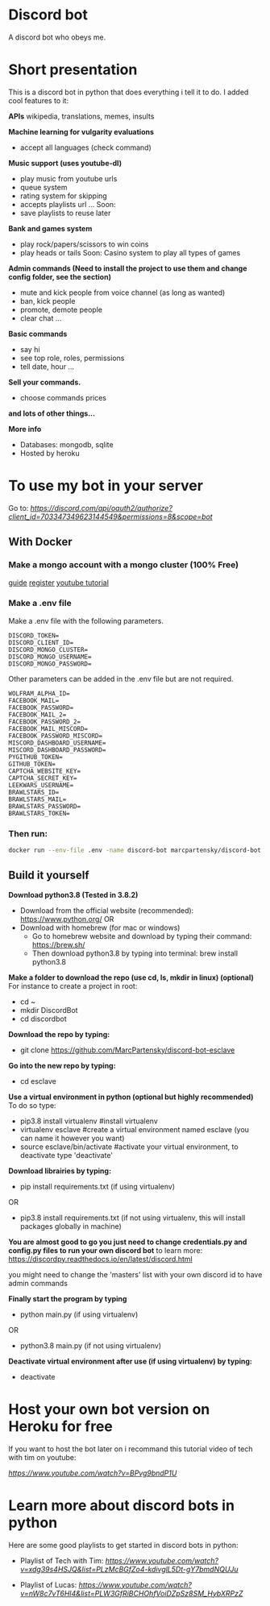 # Discord bot
A discord bot who obeys me.

# Short presentation

This is a discord bot in python that does everything i tell it to do.
I added cool features to it:

**APIs**
wikipedia, translations, memes, insults

**Machine learning for vulgarity evaluations**
- accept all languages (check command)

**Music support (uses youtube-dl)**
- play music from youtube urls
- queue system
- rating system for skipping
- accepts playlists url
...
Soon:
- save playlists to reuse later

**Bank and games system**
- play rock/papers/scissors to win coins
- play heads or tails
Soon:
Casino system to play all types of games


**Admin commands (Need to install the project to use them and change config folder, see the section)**
- mute and kick people from voice channel (as long as wanted)
- ban, kick people
- promote, demote people
- clear chat
...


**Basic commands**
- say hi
- see top role, roles, permissions
- tell date, hour
...

**Sell your commands.**
- choose commands prices

**and lots of other things...**

**More info**
- Databases: mongodb, sqlite
- Hosted by heroku

# To use my bot in your server 
Go to:
*https://discord.com/api/oauth2/authorize?client_id=703347349623144549&permissions=8&scope=bot*

## With Docker

### Make a mongo account with a mongo cluster (100% Free)
[guide](https://docs.atlas.mongodb.com/tutorial/create-atlas-account)
[register](https://account.mongodb.com/account/register)
[youtube tutorial](https://www.youtube.com/watch?v=KKyag6t98g8)

### Make a .env file
Make a .env file with the following parameters.

```.env
DISCORD_TOKEN=
DISCORD_CLIENT_ID=
DISCORD_MONGO_CLUSTER=
DISCORD_MONGO_USERNAME=
DISCORD_MONGO_PASSWORD=
```

Other parameters can be added in the .env file but are not required.

```.env
WOLFRAM_ALPHA_ID=
FACEBOOK_MAIL=
FACEBOOK_PASSWORD=
FACEBOOK_MAIL_2=
FACEBOOK_PASSWORD_2=
FACEBOOK_MAIL_MISCORD=
FACEBOOK_PASSWORD_MISCORD=
MISCORD_DASHBOARD_USERNAME=
MISCORD_DASHBOARD_PASSWORD=
PYGITHUB_TOKEN=
GITHUB_TOKEN=
CAPTCHA_WEBSITE_KEY=
CAPTCHA_SECRET_KEY=
LEEKWARS_USERNAME=
BRAWLSTARS_ID=
BRAWLSTARS_MAIL=
BRAWLSTARS_PASSWORD=
BRAWLSTARS_TOKEN=
```

### Then run:
```sh
docker run --env-file .env -name discord-bot marcpartensky/discord-bot
```

## Build it yourself

**Download python3.8 (Tested in 3.8.2)**
- Download from the official website (recommended): https://www.python.org/
OR
- Download with homebrew (for mac or windows) 
    - Go to homebrew website and download by typing their command: https://brew.sh/
    - Then download python3.8 by typing into terminal: brew install python3.8

**Make a folder to download the repo (use cd, ls, mkdir in linux) (optional)**
For instance to create a project in root:
- cd ~
- mkdir DiscordBot
- cd discordbot

**Download the repo by typing:**
- git clone https://github.com/MarcPartensky/discord-bot-esclave

**Go into the new repo by typing:**
- cd esclave

**Use a virtual environment in python (optional but highly recommended)**
To do so type:
- pip3.8 install virtualenv  #install virtualenv
- virtualenv esclave #create a virtual environment named esclave (you can name it however you want)
- source esclave/bin/activate #activate your virtual environment, to deactivate type 'deactivate'


**Download librairies by typing:**
- pip install requirements.txt (if using virtualenv)

OR
- pip3.8 install requirements.txt (if not using virtualenv, this will install packages globally in machine)


**You are almost good to go you just need to change credentials.py and config.py files to run your own discord bot**
to learn more: https://discordpy.readthedocs.io/en/latest/discord.html

you might need to change the 'masters' list with your own discord id to have admin commands

**Finally start the program by typing**
- python main.py (if using virtualenv)

OR
- python3.8 main.py (if not using virtualenv)

**Deactivate virtual environment after use (if using virtualenv) by typing:**
- deactivate

 
# Host your own bot version on Heroku for free
If you want to host the bot later on i recommand this tutorial video of tech with tim on youtube:

*https://www.youtube.com/watch?v=BPvg9bndP1U*


# Learn more about discord bots in python
Here are some good playlists to get started in discord bots in python:

- Playlist of Tech with Tim:
*https://www.youtube.com/watch?v=xdg39s4HSJQ&list=PLzMcBGfZo4-kdivglL5Dt-gY7bmdNQUJu*

- Playlist of Lucas:
*https://www.youtube.com/watch?v=nW8c7vT6Hl4&list=PLW3GfRiBCHOhfVoiDZpSz8SM_HybXRPzZ*
